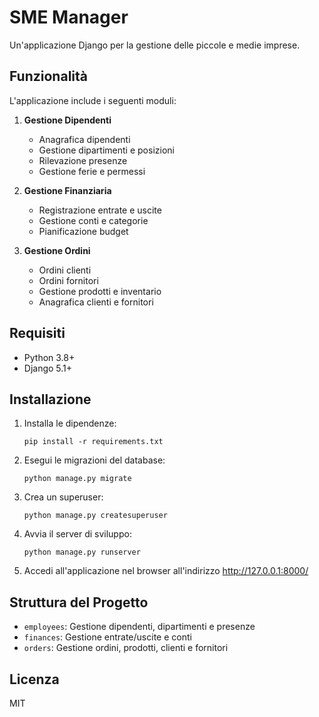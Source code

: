 # SME Manager

Un'applicazione Django per la gestione delle piccole e medie imprese.

## Funzionalità

L'applicazione include i seguenti moduli:

1. **Gestione Dipendenti**
   - Anagrafica dipendenti
   - Gestione dipartimenti e posizioni
   - Rilevazione presenze
   - Gestione ferie e permessi

2. **Gestione Finanziaria**
   - Registrazione entrate e uscite
   - Gestione conti e categorie
   - Pianificazione budget

3. **Gestione Ordini**
   - Ordini clienti
   - Ordini fornitori
   - Gestione prodotti e inventario
   - Anagrafica clienti e fornitori

## Requisiti

- Python 3.8+
- Django 5.1+

## Installazione

1. Installa le dipendenze:
   ```
   pip install -r requirements.txt
   ```

3. Esegui le migrazioni del database:
   ```
   python manage.py migrate
   ```

4. Crea un superuser:
   ```
   python manage.py createsuperuser
   ```

5. Avvia il server di sviluppo:
   ```
   python manage.py runserver
   ```

6. Accedi all'applicazione nel browser all'indirizzo http://127.0.0.1:8000/

## Struttura del Progetto

- `employees`: Gestione dipendenti, dipartimenti e presenze
- `finances`: Gestione entrate/uscite e conti
- `orders`: Gestione ordini, prodotti, clienti e fornitori

## Licenza

MIT
